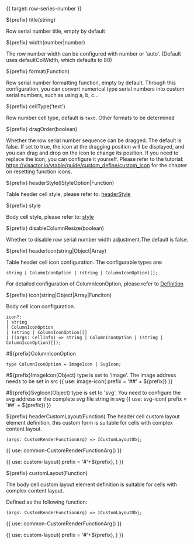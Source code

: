 {{ target: row-series-number }}

${prefix} title(string)

Row serial number title, empty by default

${prefix} width(number|number)

The row number width can be configured with number or 'auto'. (Default uses defaultColWidth, which defaults to 80)

${prefix} format(Function)

Row serial number formatting function, empty by default. Through this configuration, you can convert numerical type serial numbers into custom serial numbers, such as using a, b, c...

${prefix} cellType('text')

Row number cell type, default is `text`. Other formats to be determined

${prefix} dragOrder(boolean)

Whether the row serial number sequence can be dragged. The default is false. If set to true, the icon at the dragging position will be displayed, and you can drag and drop on the icon to change its position. If you need to replace the icon, you can configure it yourself. Please refer to the tutorial: https://visactor.io/vtable/guide/custom_define/custom_icon for the chapter on resetting function icons.

${prefix} headerStyle(IStyleOption|Function)

Table header cell style, please refer to: [headerStyle](../option/PivotTable-columns-text#headerStyle.bgColor)

${prefix} style

Body cell style, please refer to: [style](../option/ListTable-columns-text#style.bgColor)

${prefix} disableColumnResize(boolean)

Whether to disable row serial number width adjustment.The default is false.

${prefix} headerIcon(string|Object|Array)

Table header cell icon configuration. The configurable types are:

```
string | ColumnIconOption | (string | ColumnIconOption)[];
```

For detailed configuration of ColumnIconOption, please refer to [Definition](./ListTable-columns-text#icon.ColumnIconOption)

${prefix} icon(string|Object|Array|Funciton)

Body cell icon configuration.

```
icon?:
| string
| ColumnIconOption
| (string | ColumnIconOption)[]
| ((args: CellInfo) => string | ColumnIconOption | (string | ColumnIconOption)[]);
```

#${prefix}ColumnIconOption

```
type ColumnIconOption = ImageIcon | SvgIcon;
```

#${prefix}ImageIcon(Object)
type is set to 'image'. The image address needs to be set in src
{{ use: image-icon( prefix = '##' + ${prefix}) }}

#${prefix}SvgIcon(Object)
type is set to 'svg'. You need to configure the svg address or the complete svg file string in svg
{{ use: svg-icon( prefix = '##' + ${prefix}) }}

${prefix} headerCustomLayout(Function)
The header cell custom layout element definition, this custom form is suitable for cells with complex content layout.

```
(args: CustomRenderFunctionArg) => ICustomLayoutObj;
```

{{ use: common-CustomRenderFunctionArg() }}

{{ use: custom-layout(
prefix = '#'+${prefix},
) }}

${prefix} customLayout(Function)

The body cell custom layout element definition is suitable for cells with complex content layout.

Defined as the following function:

```
(args: CustomRenderFunctionArg) => ICustomLayoutObj;
```

{{ use: common-CustomRenderFunctionArg() }}

{{ use: custom-layout(
prefix = '#'+${prefix},
) }}
